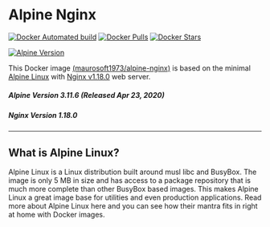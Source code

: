# Alpine Nginx

[![Docker Automated build](https://img.shields.io/docker/automated/maurosoft1973/alpine-nginx.svg?style=for-the-badge&logo=docker)](https://hub.docker.com/r/maurosoft1973/alpine-nginx/)
[![Docker Pulls](https://img.shields.io/docker/pulls/maurosoft1973/alpine-nginx.svg?style=for-the-badge&logo=docker)](https://hub.docker.com/r/maurosoft1973/alpine-nginx/)
[![Docker Stars](https://img.shields.io/docker/stars/maurosoft1973/alpine-nginx.svg?style=for-the-badge&logo=docker)](https://hub.docker.com/r/maurosoft1973/alpine-nginx/)

[![Alpine Version](https://img.shields.io/badge/Alpine%20version-v3.11.6-green.svg?style=for-the-badge)](https://alpinelinux.org/)


This Docker image [(maurosoft1973/alpine-nginx)](https://hub.docker.com/r/maurosoft1973/alpine-nginx/) is based on the minimal [Alpine Linux](https://alpinelinux.org/) with [Nginx v1.18.0](https://nginx.org/) web server.

##### Alpine Version 3.11.6 (Released Apr 23, 2020)
##### Nginx Version 1.18.0

----

## What is Alpine Linux?
Alpine Linux is a Linux distribution built around musl libc and BusyBox. The image is only 5 MB in size and has access to a package repository that is much more complete than other BusyBox based images. This makes Alpine Linux a great image base for utilities and even production applications. Read more about Alpine Linux here and you can see how their mantra fits in right at home with Docker images.
